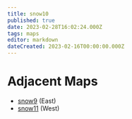 ```yaml
---
title: snow10
published: true
date: 2023-02-28T16:02:24.000Z
tags: maps
editor: markdown
dateCreated: 2023-02-16T00:00:00.000Z
---
```



# Adjacent Maps
 * [snow9](/maps/snow9) (East)
 * [snow11](/maps/snow11) (West)
